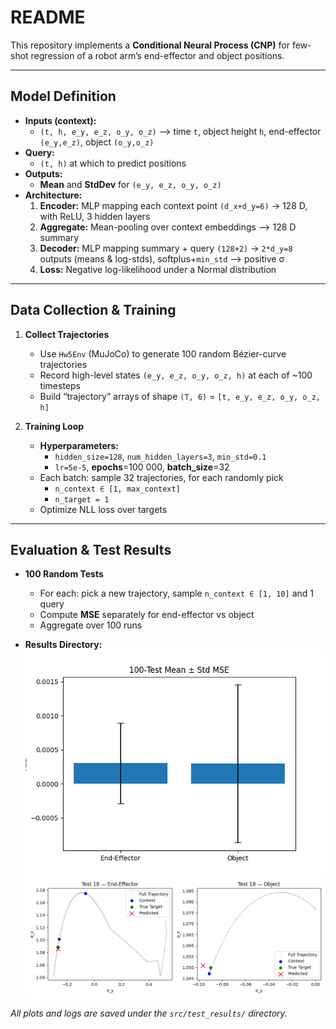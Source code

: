 # README

This repository implements a **Conditional Neural Process (CNP)** for few-shot regression of a robot arm’s end-effector and object positions.

---

## Model Definition

- **Inputs (context):**  
  - `(t, h, e_y, e_z, o_y, o_z)` ⟶ time `t`, object height `h`, end-effector `(e_y,e_z)`, object `(o_y,o_z)`  
- **Query:**  
  - `(t, h)` at which to predict positions  
- **Outputs:**  
  - **Mean** and **StdDev** for `(e_y, e_z, o_y, o_z)`  
- **Architecture:**  
  1. **Encoder:** MLP mapping each context point `(d_x+d_y=6)` → 128 D, with ReLU, 3 hidden layers  
  2. **Aggregate:** Mean-pooling over context embeddings ⟶ 128 D summary  
  3. **Decoder:** MLP mapping summary + query `(128+2)` → `2*d_y=8` outputs (means & log-stds), softplus+`min_std` ⟶ positive σ  
  4. **Loss:** Negative log-likelihood under a Normal distribution

---

## Data Collection & Training

1. **Collect Trajectories**  
   - Use `Hw5Env` (MuJoCo) to generate 100 random Bézier-curve trajectories  
   - Record high-level states `(e_y, e_z, o_y, o_z, h)` at each of ~100 timesteps  
   - Build “trajectory” arrays of shape `(T, 6)` = `[t, e_y, e_z, o_y, o_z, h]`

2. **Training Loop**  
   - **Hyperparameters:**  
     - `hidden_size=128`, `num_hidden_layers=3`, `min_std=0.1`  
     - `lr=5e-5`, **epochs**=100 000, **batch_size**=32  
   - Each batch: sample 32 trajectories, for each randomly pick  
     - `n_context ∈ [1, max_context]`  
     - `n_target = 1`  
   - Optimize NLL loss over targets

---

## Evaluation & Test Results

- **100 Random Tests**  
  - For each: pick a new trajectory, sample `n_context ∈ [1, 10]` and 1 query  
  - Compute **MSE** separately for end-effector vs object  
  - Aggregate over 100 runs  

- **Results Directory:**  
![MSE Bar Plot](src/test_results/mse_bar.png)
![Example Test Result](src/test_results/test_18.png)

_All plots and logs are saved under the `src/test_results/` directory._